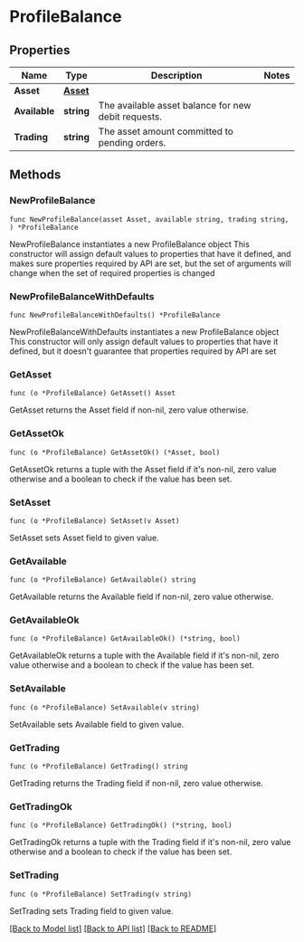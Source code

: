 # ProfileBalance

## Properties

Name | Type | Description | Notes
------------ | ------------- | ------------- | -------------
**Asset** | [**Asset**](Asset.md) |  | 
**Available** | **string** | The available asset balance for new debit requests. | 
**Trading** | **string** | The asset amount committed to pending orders. | 

## Methods

### NewProfileBalance

`func NewProfileBalance(asset Asset, available string, trading string, ) *ProfileBalance`

NewProfileBalance instantiates a new ProfileBalance object
This constructor will assign default values to properties that have it defined,
and makes sure properties required by API are set, but the set of arguments
will change when the set of required properties is changed

### NewProfileBalanceWithDefaults

`func NewProfileBalanceWithDefaults() *ProfileBalance`

NewProfileBalanceWithDefaults instantiates a new ProfileBalance object
This constructor will only assign default values to properties that have it defined,
but it doesn't guarantee that properties required by API are set

### GetAsset

`func (o *ProfileBalance) GetAsset() Asset`

GetAsset returns the Asset field if non-nil, zero value otherwise.

### GetAssetOk

`func (o *ProfileBalance) GetAssetOk() (*Asset, bool)`

GetAssetOk returns a tuple with the Asset field if it's non-nil, zero value otherwise
and a boolean to check if the value has been set.

### SetAsset

`func (o *ProfileBalance) SetAsset(v Asset)`

SetAsset sets Asset field to given value.


### GetAvailable

`func (o *ProfileBalance) GetAvailable() string`

GetAvailable returns the Available field if non-nil, zero value otherwise.

### GetAvailableOk

`func (o *ProfileBalance) GetAvailableOk() (*string, bool)`

GetAvailableOk returns a tuple with the Available field if it's non-nil, zero value otherwise
and a boolean to check if the value has been set.

### SetAvailable

`func (o *ProfileBalance) SetAvailable(v string)`

SetAvailable sets Available field to given value.


### GetTrading

`func (o *ProfileBalance) GetTrading() string`

GetTrading returns the Trading field if non-nil, zero value otherwise.

### GetTradingOk

`func (o *ProfileBalance) GetTradingOk() (*string, bool)`

GetTradingOk returns a tuple with the Trading field if it's non-nil, zero value otherwise
and a boolean to check if the value has been set.

### SetTrading

`func (o *ProfileBalance) SetTrading(v string)`

SetTrading sets Trading field to given value.



[[Back to Model list]](../README.md#documentation-for-models) [[Back to API list]](../README.md#documentation-for-api-endpoints) [[Back to README]](../README.md)



